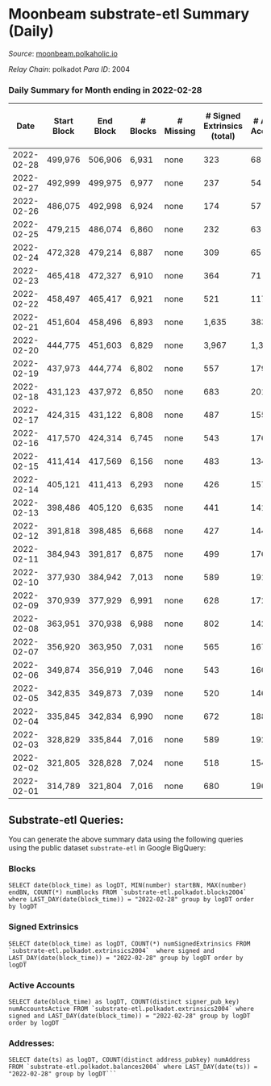 # Moonbeam substrate-etl Summary (Daily)

_Source_: [moonbeam.polkaholic.io](https://moonbeam.polkaholic.io)

*Relay Chain*: polkadot
*Para ID*: 2004



### Daily Summary for Month ending in 2022-02-28


| Date | Start Block | End Block | # Blocks | # Missing | # Signed Extrinsics (total) | # Active Accounts | # Addresses with Balances | # Events | # Transfers | # XCM Transfers In | # XCM Transfers Out |
| ---- | ----------- | --------- | -------- | --------- | --------------------------- | ----------------- | ------------------------- | -------- | ----------- | ------------------ | ------------------- |
| 2022-02-28 | 499,976 | 506,906 | 6,931 | none  | 323 | 68 | 189,626 | 593,474 | 21,176 ($18,763,542) |   |   |
| 2022-02-27 | 492,999 | 499,975 | 6,977 | none  | 237 | 54 |  | 692,427 | 24,962 ($20,339,460) |   |   |
| 2022-02-26 | 486,075 | 492,998 | 6,924 | none  | 174 | 57 |  | 800,157 | 45,975 ($22,505,384) |   |   |
| 2022-02-25 | 479,215 | 486,074 | 6,860 | none  | 232 | 63 |  | 681,427 | 36,699 ($22,052,296) |   |   |
| 2022-02-24 | 472,328 | 479,214 | 6,887 | none  | 309 | 65 |  | 735,284 | 19,528 ($24,836,044) |   |   |
| 2022-02-23 | 465,418 | 472,327 | 6,910 | none  | 364 | 71 |  | 667,473 | 19,833 ($20,854,301) |   |   |
| 2022-02-22 | 458,497 | 465,417 | 6,921 | none  | 521 | 117 |  | 637,619 | 19,915 ($43,825,024) |   |   |
| 2022-02-21 | 451,604 | 458,496 | 6,893 | none  | 1,635 | 383 |  | 957,938 | 33,306 ($223,141,842) |   |   |
| 2022-02-20 | 444,775 | 451,603 | 6,829 | none  | 3,967 | 1,341 |  | 1,268,940 | 54,720 ($598,190,183) |   |   |
| 2022-02-19 | 437,973 | 444,774 | 6,802 | none  | 557 | 179 |  | 531,453 | 13,686 ($13,959,833) |   |   |
| 2022-02-18 | 431,123 | 437,972 | 6,850 | none  | 683 | 201 |  | 584,479 | 14,533 ($32,627,738) |   |   |
| 2022-02-17 | 424,315 | 431,122 | 6,808 | none  | 487 | 155 |  | 459,690 | 12,807 ($14,116,593) |   |   |
| 2022-02-16 | 417,570 | 424,314 | 6,745 | none  | 543 | 176 |  | 518,029 | 13,692 ($15,166,104) |   |   |
| 2022-02-15 | 411,414 | 417,569 | 6,156 | none  | 483 | 134 |  | 531,551 | 15,312 ($69,933,839) |   |   |
| 2022-02-14 | 405,121 | 411,413 | 6,293 | none  | 426 | 157 |  | 410,739 | 11,394 ($9,024,005) |   |   |
| 2022-02-13 | 398,486 | 405,120 | 6,635 | none  | 441 | 141 |  | 439,222 | 11,373 ($12,190,559) |   |   |
| 2022-02-12 | 391,818 | 398,485 | 6,668 | none  | 427 | 144 |  | 463,997 | 14,230 ($16,606,987) |   |   |
| 2022-02-11 | 384,943 | 391,817 | 6,875 | none  | 499 | 176 |  | 496,810 | 13,542 ($16,857,894) |   |   |
| 2022-02-10 | 377,930 | 384,942 | 7,013 | none  | 589 | 191 |  | 476,098 | 13,041 ($10,010,260) |   |   |
| 2022-02-09 | 370,939 | 377,929 | 6,991 | none  | 628 | 172 |  | 460,439 | 18,003 ($11,988,486) |   |   |
| 2022-02-08 | 363,951 | 370,938 | 6,988 | none  | 802 | 142 |  | 529,848 | 20,039 ($18,670,850) |   |   |
| 2022-02-07 | 356,920 | 363,950 | 7,031 | none  | 565 | 167 |  | 516,617 | 16,110 ($18,832,703) |   |   |
| 2022-02-06 | 349,874 | 356,919 | 7,046 | none  | 543 | 160 |  | 487,773 | 13,853 ($18,083,459) |   |   |
| 2022-02-05 | 342,835 | 349,873 | 7,039 | none  | 520 | 146 |  | 471,357 | 13,120 ($20,210,040) |   |   |
| 2022-02-04 | 335,845 | 342,834 | 6,990 | none  | 672 | 188 |  | 594,888 | 17,142 ($29,324,961) |   |   |
| 2022-02-03 | 328,829 | 335,844 | 7,016 | none  | 589 | 192 |  | 448,977 | 13,756 ($12,422,797) |   |   |
| 2022-02-02 | 321,805 | 328,828 | 7,024 | none  | 518 | 154 |  | 438,239 | 11,733 ($13,876,349) |   |   |
| 2022-02-01 | 314,789 | 321,804 | 7,016 | none  | 680 | 196 |  | 472,962 | 13,706 ($66,961,882) |   |   |

## Substrate-etl Queries:
You can generate the above summary data using the following queries using the public dataset `substrate-etl` in Google BigQuery:


### Blocks
```
SELECT date(block_time) as logDT, MIN(number) startBN, MAX(number) endBN, COUNT(*) numBlocks FROM `substrate-etl.polkadot.blocks2004`  where LAST_DAY(date(block_time)) = "2022-02-28" group by logDT order by logDT
```


### Signed Extrinsics
```
SELECT date(block_time) as logDT, COUNT(*) numSignedExtrinsics FROM `substrate-etl.polkadot.extrinsics2004`  where signed and LAST_DAY(date(block_time)) = "2022-02-28" group by logDT order by logDT
```


### Active Accounts
```
SELECT date(block_time) as logDT, COUNT(distinct signer_pub_key) numAccountsActive FROM `substrate-etl.polkadot.extrinsics2004` where signed and LAST_DAY(date(block_time)) = "2022-02-28" group by logDT order by logDT
```


### Addresses:
```
SELECT date(ts) as logDT, COUNT(distinct address_pubkey) numAddress FROM `substrate-etl.polkadot.balances2004` where LAST_DAY(date(ts)) = "2022-02-28" group by logDT```

